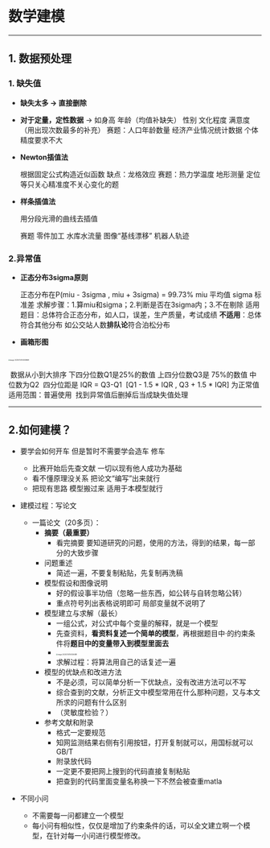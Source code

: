 # 数学建模

-----------------

## 1. 数据预处理

### 1. 缺失值

- **缺失太多 -> 直接删除**

- **对于定量，定性数据** -> 如身高 年龄（均值补缺失） 性别 文化程度 满意度（用出现次数最多的补充）
  赛题：人口年龄数量 经济产业情况统计数据 个体精度要求不大

- **Newton插值法**

  根据固定公式构造近似函数
  缺点：龙格效应
  赛题：热力学温度 地形测量 定位等只关心精准度不关心变化的题

- **样条插值法**

  用分段光滑的曲线去插值

  赛题 零件加工 水库水流量 图像“基线漂移”  机器人轨迹

### 2.异常值

- **正态分布3sigma原则**

  正态分布在P(miu - 3sigma , miu + 3sigma) = 99.73%
  miu 平均值 sigma 标准差
  求解步骤：1.算miu和sigma；2.判断是否在3sigma内；3.不在剔除
  适用题目：总体符合正态分布，如人口，误差，生产质量，考试成绩
  **不适用**：总体符合其他分布 如公交站人数**排队论**符合泊松分布

- **画箱形图**

​		<img src="/Users/shilinli/Library/Application Support/typora-user-images/image-20220724144528668.jpg" alt="image-20220724144528668" style="zoom:20%;" />

​		数据从小到大排序 下四分位数Q1是25%的数值 上四分位数Q3是		75%的数值 中位数为Q2
​		四分位距是 IQR = Q3-Q1
​		[Q1 - 1.5 * IQR , Q3 + 1.5 * IQR] 为正常值
​		适用范围：普遍使用
​		找到异常值后删掉后当成缺失值处理

------------

## 2.如何建模？

- 要学会如何开车 但是暂时不需要学会造车 修车
  - 比赛开始后先查文献 一切以现有他人成功为基础
  - 看不懂原理没关系 把论文“编写”出来就行
  - 把现有思路 模型搬过来 适用于本模型就行
- 建模过程：写论文
  - 一篇论文（20多页）：
    - **摘要（最重要）**
      - 看完摘要 要知道研究的问题，使用的方法，得到的结果，每一部分的大致步骤
    - 问题重述
      - 简述一遍，不要复制粘贴，先复制再洗稿
    - 模型假设和图像说明
      - 好的假设事半功倍（忽略一些东西，如公转与自转忽略公转）
      - 重点符号列出表格说明即可 局部变量就不说明了
    - 模型建立与求解（最长）
      - 一组公式，对公式中每个变量的解释，就是一个模型
      - 先查资料，**看资料复述一个简单的模型**，再根据题目中·的约束条件将**题目中的变量带入到模型里面去**
      - <img src="/Users/shilinli/Library/Application Support/typora-user-images/image-20220724150326488.jpg" alt="image-20220724150326488" style="zoom:20%;" />
      - 求解过程：将算法用自己的话复述一遍
    - 模型的优缺点和改进方法
      - 不是必须，可以简单分析一下优缺点，没有改进方法可以不写
      - 综合查到的文献，分析正文中模型常用在什么那种问题，又与本文所求的问题有什么区别
      - （灵敏度检验？）
    - 参考文献和附录
      - 格式一定要规范
      - 知网监测结果右侧有引用按钮，打开复制就可以，用国标就可以GB/T
      - 附录放代码
      - 一定更不要把网上搜到的代码直接复制粘贴
      - 把查到的代码里面变量名称换一下不然会被查重matla

- 不同小问
  - 不需要每一问都建立一个模型
  - 每小问有相似性，仅仅是增加了约束条件的话，可以全文建立啊一个模型，在针对每一小问进行模型修改。






